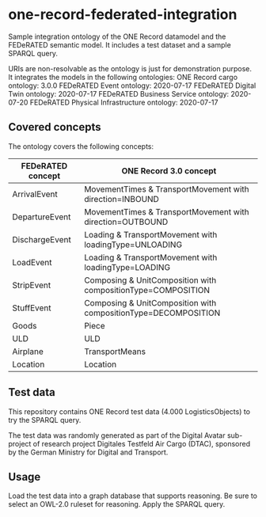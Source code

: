 # one-record-federated-integration
Sample integration ontology of the ONE Record datamodel and the FEDeRATED semantic model. It includes a test dataset and a sample SPARQL query.

URIs are non-resolvable as the ontology is just for demonstration purpose. It integrates the models in the following ontologies:
ONE Record cargo ontology: 3.0.0
FEDeRATED Event ontology: 2020-07-17
FEDeRATED Digital Twin ontology: 2020-07-17
FEDeRATED Business Service ontology: 2020-07-20
FEDeRATED Physical Infrastructure ontology: 2020-07-17

## Covered concepts

The ontology covers the following concepts:

| FEDeRATED concept               | ONE Record 3.0 concept                                                                                                            |
|---------------------------------|-----------------------------------------------------------------------------------------------------------------------------------|
| ArrivalEvent	                  | MovementTimes & TransportMovement with direction=INBOUND                                                                          |
| DepartureEvent	          | MovementTimes & TransportMovement with direction=OUTBOUND                                                                         |
| DischargeEvent	          | Loading & TransportMovement with loadingType=UNLOADING                                                                            |
| LoadEvent	                  | Loading & TransportMovement with loadingType=LOADING                                                                              |
| StripEvent	                  | Composing & UnitComposition with compositionType=COMPOSITION                                                                      |
| StuffEvent	                  | Composing & UnitComposition with compositionType=DECOMPOSITION                                                                    |
| Goods                           | Piece                                                                                                                             |
| ULD	                          | ULD                                                                                                                               |
| Airplane	                  | TransportMeans                                                                                                                    |
| Location	                  | Location                                                                                                                          |

## Test data

This repository contains ONE Record test data (4.000 LogisticsObjects) to try the SPARQL query. 

The test data was randomly generated as part of the Digital Avatar sub-project of research project Digitales Testfeld Air Cargo (DTAC), sponsored by the German Ministry for Digital and Transport.

## Usage

Load the test data into a graph database that supports reasoning. Be sure to select an OWL-2.0 ruleset for reasoning. Apply the SPARQL query.